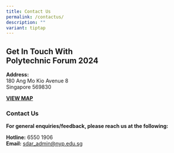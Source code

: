 ```yaml
---
title: Contact Us
permalink: /contactus/
description: ""
variant: tiptap
---
```

<h2><strong>Get In Touch With<br>Polytechnic Forum 2024</strong></h2>
<p><strong>Address:<br></strong>180 Ang Mo Kio Avenue 8
<br>Singapore 569830</p>
<p><strong><a href="https://maps.app.goo.gl/5Rn7WeFZDohgyj6b7" rel="noopener noreferrer nofollow" target="_blank">VIEW MAP</a></strong>
</p>
<h3><strong>Contact Us</strong></h3>
<p><strong>For general enquiries/feedback, please reach us at the following:</strong>
</p>
<p><strong>Hotline:</strong> 6550 1906
<br><strong>Email:</strong>  <a href="mailto:sdar_admin@nyp.edu.sg" rel="noopener noreferrer nofollow" target="_blank">sdar_admin@nyp.edu.sg</a>
</p>